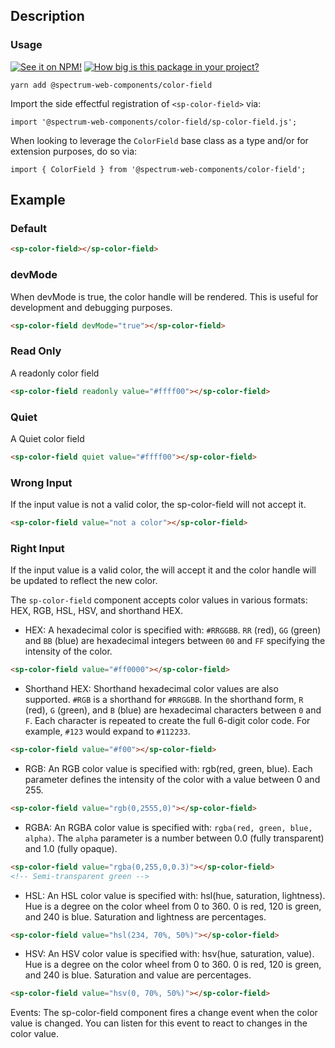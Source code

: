 ## Description

### Usage

[![See it on NPM!](https://img.shields.io/npm/v/@spectrum-web-components/color-field?style=for-the-badge)](https://www.npmjs.com/package/@spectrum-web-components/color-field)
[![How big is this package in your project?](https://img.shields.io/bundlephobia/minzip/@spectrum-web-components/color-field?style=for-the-badge)](https://bundlephobia.com/result?p=@spectrum-web-components/color-field)

```
yarn add @spectrum-web-components/color-field
```

Import the side effectful registration of `<sp-color-field>` via:

```
import '@spectrum-web-components/color-field/sp-color-field.js';
```

When looking to leverage the `ColorField` base class as a type and/or for extension purposes, do so via:

```
import { ColorField } from '@spectrum-web-components/color-field';
```

## Example

### Default

```html
<sp-color-field></sp-color-field>
```

### devMode

When devMode is true, the color handle will be rendered. This is useful for development and debugging purposes.

```html
<sp-color-field devMode="true"></sp-color-field>
```

### Read Only

A readonly color field

```html
<sp-color-field readonly value="#ffff00"></sp-color-field>
```

### Quiet

A Quiet color field

```html
<sp-color-field quiet value="#ffff00"></sp-color-field>
```

### Wrong Input

If the input value is not a valid color, the sp-color-field will not accept it.

```html
<sp-color-field value="not a color"></sp-color-field>
```

### Right Input

If the input value is a valid color, the <sp-color-field> will accept it and the color handle will be updated to reflect the new color.

The `sp-color-field` component accepts color values in various formats: HEX, RGB, HSL, HSV, and shorthand HEX.

-   HEX: A hexadecimal color is specified with: `#RRGGBB`. `RR` (red), `GG` (green) and `BB` (blue) are hexadecimal integers between `00` and `FF` specifying the intensity of the color.

```html
<sp-color-field value="#ff0000"></sp-color-field>
```

-   Shorthand HEX: Shorthand hexadecimal color values are also supported. `#RGB` is a shorthand for `#RRGGBB`. In the shorthand form, `R` (red), `G` (green), and `B` (blue) are hexadecimal characters between `0` and `F`. Each character is repeated to create the full 6-digit color code. For example, `#123` would expand to `#112233`.

```html
<sp-color-field value="#f00"></sp-color-field>
```

-   RGB: An RGB color value is specified with: rgb(red, green, blue). Each parameter defines the intensity of the color with a value between 0 and 255.

```html
<sp-color-field value="rgb(0,2555,0)"></sp-color-field>
```

-   RGBA: An RGBA color value is specified with: `rgba(red, green, blue, alpha)`. The `alpha` parameter is a number between 0.0 (fully transparent) and 1.0 (fully opaque).

```html
<sp-color-field value="rgba(0,255,0,0.3)"></sp-color-field>
<!-- Semi-transparent green -->
```

-   HSL: An HSL color value is specified with: hsl(hue, saturation, lightness). Hue is a degree on the color wheel from 0 to 360. 0 is red, 120 is green, and 240 is blue. Saturation and lightness are percentages.

```html
<sp-color-field value="hsl(234, 70%, 50%)"></sp-color-field>
```

-   HSV: An HSV color value is specified with: hsv(hue, saturation, value). Hue is a degree on the color wheel from 0 to 360. 0 is red, 120 is green, and 240 is blue. Saturation and value are percentages.

```html
<sp-color-field value="hsv(0, 70%, 50%)"></sp-color-field>
```

Events:
The sp-color-field component fires a change event when the color value is changed. You can listen for this event to react to changes in the color value.
